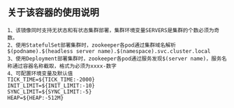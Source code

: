 关于该容器的使用说明
----
    1、该镜像同时支持无状态和有状态集群部署，集群环境变量SERVERS是集群的个数必须为奇数。
    2、使用StatefulSet部署集群时，zookeeper各pod通过集群域名解析$(podname).$(headless server name).$(namespace).svc.cluster.local
    3、使用Deployment部署集群时，zookeeper各pod通过服务发现$(server name)，服务名称通过容器名称截取，格式为必须为xxxx-数字
	4、可配置环境变量及默认值
	TICK_TIME=${TICK_TIME:-2000}
	INIT_LIMIT=${INIT_LIMIT:-10}
	SYNC_LIMIT=${SYNC_LIMIT:-5}
	HEAP=${HEAP:-512M}